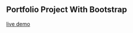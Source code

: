 ## Portfolio Project With Bootstrap

[live demo](https://michaelgreco7.github.io/Bootstrap-Profile/)
